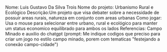 Nome: Luis Gustavo Da Silva Trois
Nome do projeto: Urbanismo Rural e Ecológico
Descrição:Um projeto que visa debater sobre a necessidade de possuir areas rurais, natureza em conjunto com areas urbanas
Como jogar: Usa o mouse para selecionar entre urbano, rural e ecológico para manter um status economico equilibrado para ambos os lados
Referencias: Campo Minado e auxilio do chatgpt (prompt: Me indique codigos que preciso para criar um jogo no estilo campo minado, porem com tematicas "festejando a conexão campo-cidade")
